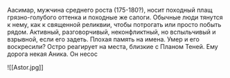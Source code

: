 Аасимар, мужчина среднего роста (175-180?), носит походный плащ грязно-голубого оттенка и походные же сапоги. Обычные люди тянутся к нему, как к священной реликвии, чтобы потрогать или просто побыть рядом. 
Активный, разговорчивый, неконфликтный, но вспыльчивый и взрывной, если его задеть. Плохая память на имена. 
Умер и его воскресили? Остро реагирует на места, близкие с Планом Теней. 
Ему дорога некая Аника. Он несос

![[Astor.jpg]]